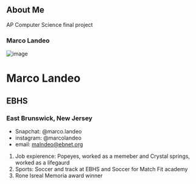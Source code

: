 ## About Me

AP Computer Science final project

### Marco Landeo

![image](https://user-images.githubusercontent.com/84576331/121692478-20417d00-ca96-11eb-816f-10b109d10c52.png)


# Marco Landeo
## EBHS
### East Brunswick, New Jersey

- Snapchat: @marco.landeo
- instagram: @marcolandeo
- email: malndeo@ebnet.org

1. Job expierence: Popeyes, worked as a memeber and Crystal springs, worked as a lifegaurd
2. Sports: Soccer and track at EBHS and Soccer for Match Fit academy
3. Rone Isreal Memoria award winner


